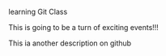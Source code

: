 learning Git Class

This is going to be a turn of exciting events!!!

This ia another description on github
